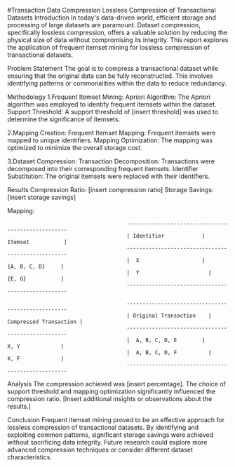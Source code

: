 #Transaction Data Compression
Lossless Compression of Transactional Datasets
Introduction
  In today's data-driven world, efficient storage and processing of large datasets are paramount. Dataset compression, specifically lossless compression, offers a valuable     solution by reducing the physical size of data without compromising its integrity. This report explores the application of frequent itemset mining for lossless compression   of transactional datasets.

Problem Statement
  The goal is to compress a transactional dataset while ensuring that the original data can be fully reconstructed. This involves identifying patterns or commonalities 
  within the data to reduce redundancy.

Methodology
  1.Frequent Itemset Mining:
    Apriori Algorithm: The Apriori algorithm was employed to identify frequent itemsets within the dataset.
    Support Threshold: A support threshold of [insert threshold] was used to determine the significance of itemsets.
  
  2.Mapping Creation:
    Frequent Itemset Mapping: Frequent itemsets were mapped to unique identifiers.
    Mapping Optimization: The mapping was optimized to minimize the overall storage cost.
  
  3.Dataset Compression:
    Transaction Decomposition: Transactions were decomposed into their corresponding frequent itemsets.
    Identifier Substitution: The original itemsets were replaced with their identifiers.

Results
Compression Ratio: [insert compression ratio]
Storage Savings: [insert storage savings]

Mapping:


                                          ---------------------------------------------------
                                          | Identifier	          |       Itemset           |
                                          ---------------------------------------------------
                                          |  X                    |        {A, B, C, D}     |
                                          |  Y                   	|        {E, G}           |
                                          ---------------------------------------------------

                                          ---------------------------------------------------
                                          | Original Transaction	|  Compressed Transaction |
                                          ---------------------------------------------------
                                          |  A, B, C, D, E	      |        X, Y             |
                                          |  A, B, C, D, F       	|        X, F             |
                                          ---------------------------------------------------
Analysis
The compression achieved was [insert percentage]. The choice of support threshold and mapping optimization significantly influenced the compression ratio. [Insert additional insights or observations about the results.]

Conclusion
Frequent itemset mining proved to be an effective approach for lossless compression of transactional datasets. By identifying and exploiting common patterns, significant storage savings were achieved without sacrificing data integrity. Future research could explore more advanced compression techniques or consider different dataset characteristics.
